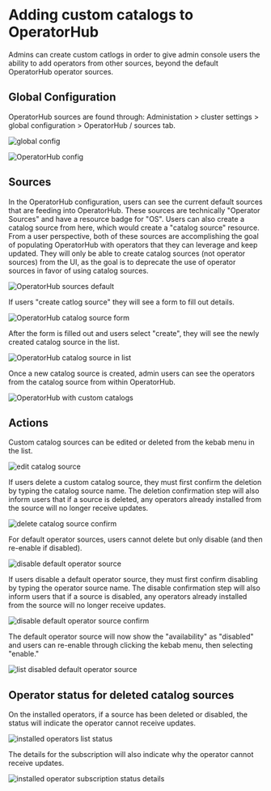 # Adding custom catalogs to OperatorHub

Admins can create custom catlogs in order to give admin console users the ability to add operators from other sources, beyond the default OperatorHub operator sources.

## Global Configuration

OperatorHub sources are found through: Administation > cluster settings > global configuration > OperatorHub / sources tab.

![global config](img/operatorhub-custom-catalog1.png)

![OperatorHub config](img/operatorhub-custom-catalog2.png)

## Sources

In the OperatorHub configuration, users can see the current default sources that are feeding into OperatorHub. These sources are technically "Operator Sources" and have a resource badge for "OS". Users can also create a catalog source from here, which would create a "catalog source" resource. From a user perspective, both of these sources are accomplishing the goal of populating OperatorHub with operators that they can leverage and keep updated. They will only be able to create catalog sources (not operator sources) from the UI, as the goal is to deprecate the use of operator sources in favor of using catalog sources.

![OperatorHub sources default](img/operatorhub-custom-catalog3.png)

If users "create catlog source" they will see a form to fill out details.

![OperatorHub catalog source form](img/operatorhub-custom-catalog4.png)

After the form is filled out and users select "create", they will see the newly created catalog source in the list.

![OperatorHub catalog source in list](img/operatorhub-custom-catalog5.png)

Once a new catalog source is created, admin users can see the operators from the catalog source from within OperatorHub.

![OperatorHub with custom catalogs](img/operatorhub-custom-catalog6.png)


## Actions

Custom catalog sources can be edited or deleted from the kebab menu in the list.

![edit catalog source](img/operatorhub-custom-catalog7.png)

If users delete a custom catalog source, they must first confirm the deletion by typing the catalog source name. The deletion confirmation step will also inform users that if a source is deleted, any operators already installed from the source will no longer receive updates.

![delete catalog source confirm](img/operatorhub-custom-catalog8.png)

For default operator sources, users cannot delete but only disable (and then re-enable if disabled).

![disable default operator source](img/operatorhub-custom-catalog11.png)

If users disable a default operator source, they must first confirm disabling by typing the operator source name. The disable confirmation step will also inform users that if a source is disabled, any operators already installed from the source will no longer receive updates.

![disable default operator source confirm](img/operatorhub-custom-catalog12.png)

The default operator source will now show the "availability" as "disabled" and users can re-enable through clicking the kebab menu, then selecting "enable."

![list disabled default operator source](img/operatorhub-custom-catalog13.png)


## Operator status for deleted catalog sources

On the installed operators, if a source has been deleted or disabled, the status will indicate the operator cannot receive updates.

![installed operators list status](img/operatorhub-custom-catalog9.png)

The details for the subscription will also indicate why the operator cannot receive updates.

![installed operator subscription status details](img/operatorhub-custom-catalog10.png)




